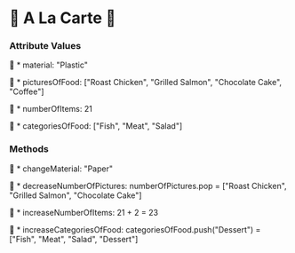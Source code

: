 # :scroll: A La Carte :scroll:

### **Attribute Values**

:fork_and_knife: * material: "Plastic"

:fork_and_knife: * picturesOfFood: ["Roast Chicken", "Grilled Salmon", "Chocolate Cake", "Coffee"]

:fork_and_knife: * numberOfItems: 21

:fork_and_knife: * categoriesOfFood: ["Fish", "Meat", "Salad"]

### **Methods**

:fork_and_knife: * changeMaterial: "Paper"

:fork_and_knife: * decreaseNumberOfPictures: numberOfPictures.pop = ["Roast Chicken", "Grilled Salmon", "Chocolate Cake"]

:fork_and_knife: * increaseNumberOfItems: 21 + 2 = 23

:fork_and_knife: * increaseCategoriesOfFood: categoriesOfFood.push("Dessert") = ["Fish", "Meat", "Salad", "Dessert"]
